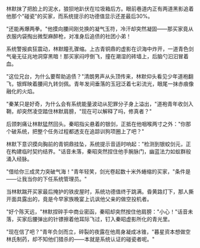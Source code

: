 
林默抹了把脸上的泥水，狼狈地趴伏在垃圾箱后方。眼前巷道内正有两道黑影追着他那个"碰瓷"的买家，而系统提示的功德值显示还差最后30%。

"还能再爆两拳。"他摸向腰间刚兑换的凝气玉符，冷汗却突然凝固——那买家竟从衣服内袋掏出微型麻醉枪，对准身后追债的社团小弟！

系统警报疯狂震动，林默瞳孔骤缩。上古青铜鼎的虚影在识海中炸开，一道青色剑气毫无征兆地洞穿黑暗！那买家闷哼倒飞，撞在潮湿的砖墙上，后脑勺汩汩冒着血。

"这位兄台，为什么要帮助追债？"清朗男声从头顶传来，林默仰头看见少年道袍翻飞，银辉映着腰间九转剑佩。青年发间垂落的玉冠泛着七彩流光，眼尾一抹赤痕像融化的火焰。

"秦某只是好奇，为什么会有系统能量波动从犯罪分子身上溢出，"道袍青年收剑入鞘，却突然凌空踏住林默肩膀，"现在可以解释了吗，修真者？"

后颈刺痛让林默猛然回头。秦昭指尖悬着的银剑，正抵在他咽喉两寸之外："你那个破系统，把整个任务过程都透支在追踪训狗项圈上了吧？"

林默下意识摸向胸前的青铜鼎挂坠，系统提示音适时响起："检测到银蛟剑元，正在构建临时契约结界。"话音未落，秦昭突然捏住他手腕脉门，幽蓝法力如蚁群般涌入经脉。

"借给你三成灵力突破气海！"青年轻笑，剑光卷起数十米外蜷缩的买家，"条件是——让我当你的下任系统管理员。"

当林默踹开买家最后掩护的铁皮屋时，系统功德值终于跳满。昏黄路灯下，那人撕开面具露出的，竟是今早家族晚宴上讥讽他父亲的做空投机者。

"好个陈天远，"林默捏碎手中商业密函，秦昭却突然按住他肩膀："小心！"话音未落，买家后腰弹出的针镖擦着他耳际飞过，钉入秦昭虚影所化的青光里。

"现在信了吧？"青年负剑而立，碎裂的夜露在他周身凝成冰锥，"暮星资本想做空林氏制药，却不知他们猎杀的——本就是系统认证的碰瓷者呢。"